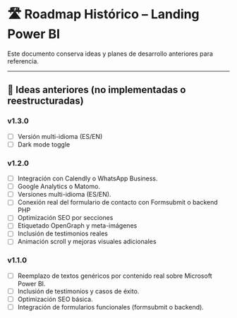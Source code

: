 # 🛣️ Roadmap Histórico – Landing Power BI

Este documento conserva ideas y planes de desarrollo anteriores para referencia.

---

## 🔄 Ideas anteriores (no implementadas o reestructuradas)

### v1.3.0
- [ ] Versión multi-idioma (ES/EN)
- [ ] Dark mode toggle

### v1.2.0
- [ ] Integración con Calendly o WhatsApp Business.
- [ ] Google Analytics o Matomo.
- [ ] Versiones multi-idioma (ES/EN).
- [ ] Conexión real del formulario de contacto con Formsubmit o backend PHP
- [ ] Optimización SEO por secciones
- [ ] Etiquetado OpenGraph y meta-imágenes
- [ ] Inclusión de testimonios reales
- [ ] Animación scroll y mejoras visuales adicionales

### v1.1.0
- [ ] Reemplazo de textos genéricos por contenido real sobre Microsoft Power BI.
- [ ] Inclusión de testimonios y casos de éxito.
- [ ] Optimización SEO básica.
- [ ] Integración de formularios funcionales (formsubmit o backend).
